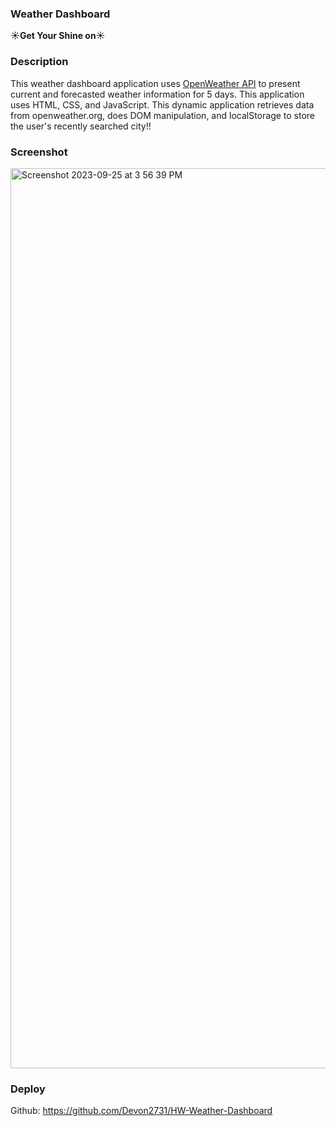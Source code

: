 ### **Weather Dashboard** 

**☀️Get Your Shine on☀️**

### Description
This weather dashboard application uses [OpenWeather API](https://openweathermap.org/api) to present current and forecasted weather information for 5 days. This application uses HTML, CSS, and JavaScript. This dynamic application retrieves data from openweather.org, does DOM manipulation, and localStorage to store the user's recently searched city!!

### Screenshot
<img width="1440" alt="Screenshot 2023-09-25 at 3 56 39 PM" src="https://github.com/Devon2731/HW-Weather-Dashboard/assets/141438012/7e33fdb0-aac5-4d03-9c11-8ed7e37a38f9">

### Deploy
Github: https://github.com/Devon2731/HW-Weather-Dashboard
